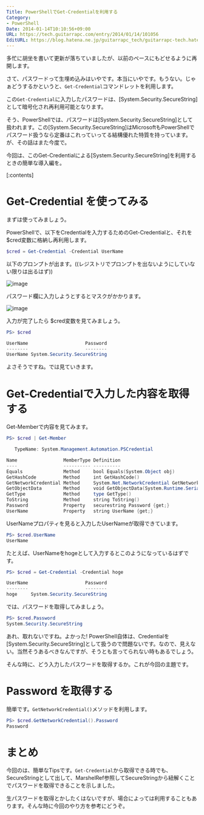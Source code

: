 ```yaml
---
Title: PowerShellでGet-Credentialを利用する
Category:
- PowerShell
Date: 2014-01-14T10:10:56+09:00
URL: https://tech.guitarrapc.com/entry/2014/01/14/101056
EditURL: https://blog.hatena.ne.jp/guitarrapc_tech/guitarrapc-tech.hatenablog.com/atom/entry/12921228815716488592
---
```


多忙に胡坐を書いて更新が落ちていましたが、以前のペースにもどせるように再開します。

さて、パスワードって生埋め込みはいやです。本当にいやです。もうない。じゃぁどうするかというと、`Get-Credential`コマンドレットを利用します。

この`Get-Credential`に入力したパスワードは、[System.Security.SecureString]として暗号化され再利用可能となります。

そう、PowerShellでは、パスワードは[System.Security.SecureString]として扱われます。この[System.Security.SecureString]はMicrosoftもPowerShellでパスワード扱うなら定番はこれっていってる結構優れた特質を持っています。が、その話はまた今度で。

今回は、このGet-Credentialによる[System.Security.SecureString]を利用するときの簡単な導入編を。

[:contents]

# Get-Credential を使ってみる

まずは使ってみましょう。

PowerShellで、以下をCredentialを入力するためのGet-Credentialと、それを $cred変数に格納し再利用します。

```ps1
$cred = Get-Credential -Credential UserName
```

以下のプロンプトが出ます。((レジストリでプロンプトを出ないようにしていない限りは出るはず))

![image](https://cdn-ak.f.st-hatena.com/images/fotolife/g/guitarrapc_tech/20140114/20140114094907.png)

パスワード欄に入力しようとするとマスクがかかります。

![image](https://cdn-ak.f.st-hatena.com/images/fotolife/g/guitarrapc_tech/20140114/20140114094924.png)

入力が完了したら $cred変数を見てみましょう。

```ps1
PS> $cred

UserName                     Password
--------                     --------
UserName System.Security.SecureString
```

よさそうですね。では見ていきます。

# Get-Credentialで入力した内容を取得する

Get-Memberで内容を見てみます。

```ps1
PS> $cred | Get-Member

   TypeName: System.Management.Automation.PSCredential

Name                 MemberType Definition
----                 ---------- ----------
Equals               Method     bool Equals(System.Object obj)
GetHashCode          Method     int GetHashCode()
GetNetworkCredential Method     System.Net.NetworkCredential GetNetworkCredential()
GetObjectData        Method     void GetObjectData(System.Runtime.Serialization.SerializationInfo info, System.Runtime.Serialization.StreamingContext context), void ISerializable.GetObjectData(System.Runtime.Serializ...
GetType              Method     type GetType()
ToString             Method     string ToString()
Password             Property   securestring Password {get;}
UserName             Property   string UserName {get;}
```


UserNameプロパティを見ると入力したUserNameが取得できています。
```ps1
PS> $cred.UserName
UserName
```

たとえば、UserNameをhogeとして入力するとこのようになっているはずです。

```ps1
PS> $cred = Get-Credential -Credential hoge

UserName                     Password
--------                     --------
hoge     System.Security.SecureString
```

では、パスワードを取得してみましょう。

```ps1
PS> $cred.Password
System.Security.SecureString
```

あれ、取れないですね。よかった! PowerShell自体は、Credentialを[System.Security.SecureString]として扱うので問題ないです。なので、見えない。当然そうあるべきなんですが、そうとも言ってられない時もあるでしょう。

そんな時に、どう入力したパスワードを取得するか。これが今回の主題です。

# Password を取得する

簡単です。`GetNetworkCredential()`メソッドを利用します。

```ps1
PS> $cred.GetNetworkCredential().Password
Password
```

# まとめ

今回のは、簡単なTipsです。`Get-Credential`から取得できる時でも、SecureStringとして出して、MarshelRef参照してSecureStringから紐解くことでパスワードを取得できることを示しました。

生パスワードを取得とかしたくはないですが、場合によっては利用することもあります。そんな時に今回のやり方を参考にどうぞ。
